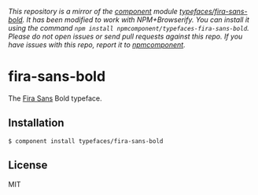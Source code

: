 *This repository is a mirror of the [component](http://component.io) module [typefaces/fira-sans-bold](http://github.com/typefaces/fira-sans-bold). It has been modified to work with NPM+Browserify. You can install it using the command `npm install npmcomponent/typefaces-fira-sans-bold`. Please do not open issues or send pull requests against this repo. If you have issues with this repo, report it to [npmcomponent](https://github.com/airportyh/npmcomponent).*
# fira-sans-bold
  
  The [Fira Sans](https://github.com/mozilla/Fira) Bold typeface.

## Installation

    $ component install typefaces/fira-sans-bold

## License

  MIT